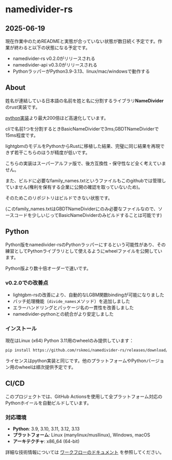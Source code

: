 # namedivider-rs

## 2025-06-19

現在作業中のためREADMEと実態が合っていない状態が数日続く予定です。作業が終わると以下の状態になる予定です。
- namedivider-rs v0.2.0がリリースされる
- namedivider-api v0.3.0がリリースされる
- PythonラッパーがPython3.9-3.13、linux/mac/windowsで動作する

## About

姓名が連結している日本語の名前を姓と名に分割するライブラリ**NameDivider**のrust実装です。

[python実装](https://github.com/rskmoi/namedivider-python/blob/master/README.md)より最大200倍ほど高速化しています。

cliで名前1つを分割するときBasicNameDividerで3ms,GBDTNameDividerで15ms程度です。 

lightgbmのモデルをPythonからRustに移植した結果、完璧に同じ結果を再現できず若干こちらのほうが精度が低いです。

こちらの実装はスーパーアルファ版で、後方互換性・保守性など全く考えていません。

また、ビルドに必要なfamily_names.txtというファイルもこのgithubでは管理していません(権利を保有する企業に公開の確認を取っていないため)。

そのためこのリポジトリはビルドできない状態です。

(このfamily_names.txtはGBDTNameDividerにのみ必要なファイルなので、ソースコードを少しいじってBasicNameDividerのみビルドすることは可能です)

## Python

Python版をnamedivider-rsのPythonラッパーにするという可能性があり、その練習としてPythonライブラリとして使えるようにwheelファイルを公開しています。

Python版より数十倍オーダーで速いです。

### v0.2.0での改善点

- lightgbm-rsの改善により、自動的なLGBM関数bindingが可能になりました
- バッチ処理機能（`divide_names`メソッド）を追加しました
- エラーハンドリングとパッケージ名の一貫性を改善しました
- namedivider-pythonとの統合がより安定しました

### インストール

現在はLinux (x64) Python 3.11用のwheelのみ提供しています：

```bash
pip install https://github.com/rskmoi/namedivider-rs/releases/download/v0.2.0/namedivider_rust-0.1.0-cp311-cp311-linux_x86_64.whl
```

ライセンスはpython実装と同じです。他のプラットフォームやPythonバージョン用のwheelは順次提供予定です。

## CI/CD

このプロジェクトでは、GitHub Actionsを使用して全プラットフォーム対応のPythonホイールを自動ビルドしています。

### 対応環境
- **Python**: 3.9, 3.10, 3.11, 3.12, 3.13
- **プラットフォーム**: Linux (manylinux/musllinux), Windows, macOS
- **アーキテクチャ**: x86_64 (64-bit)

詳細な技術情報については [ワークフローのドキュメント](.github/workflows/README.md) を参照してください。
